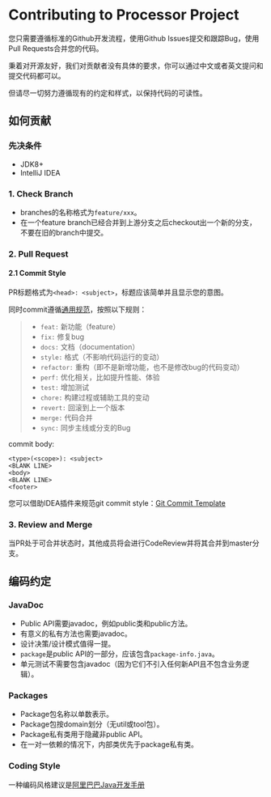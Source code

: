 # Contributing to Processor Project

您只需要遵循标准的Github开发流程，使用Github Issues提交和跟踪Bug，使用Pull Requests合并您的代码。 

秉着对开源友好，我们对贡献者没有具体的要求，你可以通过中文或者英文提问和提交代码都可以。

但请尽一切努力遵循现有的约定和样​​式，以保持代码的可读性。

## 如何贡献

### 先决条件

* JDK8+
* IntelliJ IDEA

### 1. Check Branch

* branches的名称格式为`feature/xxx`。
* 在一个feature branch已经合并到上游分支之后checkout出一个新的分支，不要在旧的branch中提交。

### 2. Pull Request

#### 2.1 Commit Style

PR标题格式为`<head>: <subject>`，标题应该简单并且显示您的意图。

同时commit遵循[通用规范](https://github.com/feflow/git-commit-style-guide)，按照以下规则：

  >- `feat:`      新功能（feature） 
  >- `fix:`       修复bug 
  >- `docs:`      文档（documentation）
  >- `style:`     格式（不影响代码运行的变动）
  >- `refactor:`  重构（即不是新增功能，也不是修改bug的代码变动）
  >- `perf:`      优化相关，比如提升性能、体验
  >- `test:`      增加测试
  >- `chore:`     构建过程或辅助工具的变动
  >- `revert:`    回滚到上一个版本
  >- `merge:`     代码合并
  >- `sync:`      同步主线或分支的Bug 

commit body:

```text
<type>(<scope>): <subject>
<BLANK LINE>
<body>
<BLANK LINE>
<footer>
```

您可以借助IDEA插件来规范git commit style：[Git Commit Template](https://plugins.jetbrains.com/plugin/9861-git-commit-template)

### 3. Review and Merge

当PR处于可合并状态时，其他成员将会进行CodeReview并将其合并到master分支。

## 编码约定

### JavaDoc

 * Public API需要javadoc，例如public类和public方法。
 * 有意义的私有方法也需要javadoc。
 * 设计决策/设计模式值得一提。
 * `package`是public API的一部分，应该包含`package-info.java`。
 * 单元测试不需要包含javadoc（因为它们不引入任何新API且不包含业务逻辑）。
 
### Packages

* Package包名称以单数表示。
* Package包按domain划分（无util或tool包）。
* Package私有类用于隐藏非public API。
* 在一对一依赖的情况下，内部类优先于package私有类。

### Coding Style

一种编码风格建议是[阿里巴巴Java开发手册](https://github.com/alibaba/p3c)
